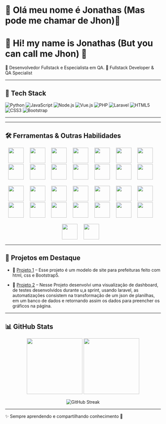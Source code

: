 # 👋 Olá meu nome é Jonathas (Mas pode me chamar de Jhon)👋   


# 👋 Hi! my name is Jonathas (But you can call me Jhon) 👋



🎯 Desenvolvedor Fullstack e Especialista em QA.
🎯 Fullstack Developer & QA Specialist

---
## 🚀 Tech Stack  

![Python](https://img.shields.io/badge/Python-3776AB?style=for-the-badge&logo=python&logoColor=white)
![JavaScript](https://img.shields.io/badge/JavaScript-F7DF1E?style=for-the-badge&logo=javascript&logoColor=black)
![Node.js](https://img.shields.io/badge/Node.js-339933?style=for-the-badge&logo=node.js&logoColor=white)
![Vue.js](https://img.shields.io/badge/Vue.js-35495E?style=for-the-badge&logo=vuedotjs&logoColor=4FC08D)
![PHP](https://img.shields.io/badge/PHP-777BB4?style=for-the-badge&logo=php&logoColor=white)
![Laravel](https://img.shields.io/badge/Laravel-FF2D20?style=for-the-badge&logo=laravel&logoColor=white)
![HTML5](https://img.shields.io/badge/HTML5-E34F26?style=for-the-badge&logo=html5&logoColor=white)
![CSS3](https://img.shields.io/badge/CSS3-1572B6?style=for-the-badge&logo=css3&logoColor=white)
![Bootstrap](https://img.shields.io/badge/Bootstrap-7952B3?style=for-the-badge&logo=bootstrap&logoColor=white)

---


---

## 🛠️ Ferramentas & Outras Habilidades  
<p align="center">
  <img src="https://cdn.jsdelivr.net/gh/devicons/devicon@latest/icons/android/android-plain-wordmark.svg" width="50" height="50" />
  &nbsp;&nbsp;&nbsp;
  <img src="https://cdn.jsdelivr.net/gh/devicons/devicon@latest/icons/apache/apache-original-wordmark.svg" width="50" height="50" />
  &nbsp;&nbsp;&nbsp;
  <img src="https://cdn.jsdelivr.net/gh/devicons/devicon@latest/icons/bash/bash-original.svg" width="50" height="50"/>
  &nbsp;&nbsp;&nbsp;
  <img src="https://cdn.jsdelivr.net/gh/devicons/devicon@latest/icons/blender/blender-original-wordmark.svg" width="50" height="50"/>
  &nbsp;&nbsp;&nbsp;
  <img src="https://cdn.jsdelivr.net/gh/devicons/devicon@latest/icons/bootstrap/bootstrap-original-wordmark.svg" width="50" height="50"/>
  &nbsp;&nbsp;&nbsp;
  <img src="https://cdn.jsdelivr.net/gh/devicons/devicon@latest/icons/composer/composer-original.svg" width="50" height="50"/>
  &nbsp;&nbsp;&nbsp;
  <img src="https://cdn.jsdelivr.net/gh/devicons/devicon@latest/icons/css3/css3-plain-wordmark.svg" width="50" height="50" />
  &nbsp;&nbsp;&nbsp;
  <img src="https://cdn.jsdelivr.net/gh/devicons/devicon@latest/icons/docker/docker-original-wordmark.svg" width="50" height="50"/>
  &nbsp;&nbsp;&nbsp;
  <img src="https://cdn.jsdelivr.net/gh/devicons/devicon@latest/icons/gimp/gimp-original-wordmark.svg" width="50" height="50"/>
  &nbsp;&nbsp;&nbsp;
  <img src="https://cdn.jsdelivr.net/gh/devicons/devicon@latest/icons/git/git-original-wordmark.svg" width="50" height="50"/>
  &nbsp;&nbsp;&nbsp;
  <img src="https://cdn.jsdelivr.net/gh/devicons/devicon@latest/icons/github/github-original-wordmark.svg" width="50" height="50"/>
  &nbsp;&nbsp;&nbsp;
  <img src="https://cdn.jsdelivr.net/gh/devicons/devicon@latest/icons/githubcodespaces/githubcodespaces-original.svg" width="50" height="50"/>
  &nbsp;&nbsp;&nbsp;
  <img src="https://cdn.jsdelivr.net/gh/devicons/devicon@latest/icons/gitlab/gitlab-original-wordmark.svg" width="50" height="50"/>
  &nbsp;&nbsp;&nbsp;
  <img src="https://cdn.jsdelivr.net/gh/devicons/devicon@latest/icons/godot/godot-original-wordmark.svg" width="50" height="50"/>
  &nbsp;&nbsp;&nbsp;
  <br> <br>
  <img src="https://cdn.jsdelivr.net/gh/devicons/devicon@latest/icons/google/google-original-wordmark.svg" width="50" height="50"/>
  &nbsp;&nbsp;&nbsp;
  <img src="https://cdn.jsdelivr.net/gh/devicons/devicon@latest/icons/html5/html5-original-wordmark.svg" width="50" height="50" />
  &nbsp;&nbsp;&nbsp;
  <img src="https://cdn.jsdelivr.net/gh/devicons/devicon@latest/icons/insomnia/insomnia-original.svg" width="50" height="50"/>
  &nbsp;&nbsp;&nbsp;
  <img src="https://cdn.jsdelivr.net/gh/devicons/devicon@latest/icons/javascript/javascript-original.svg" width="50" height="50"/>
  &nbsp;&nbsp;&nbsp;
  <img src="https://cdn.jsdelivr.net/gh/devicons/devicon@latest/icons/linux/linux-original.svg" width="50" height="50"/>
  &nbsp;&nbsp;&nbsp;
  <img src="https://cdn.jsdelivr.net/gh/devicons/devicon@latest/icons/mariadb/mariadb-original-wordmark.svg" width="50" height="50"/>
  &nbsp;&nbsp;&nbsp;
  <img src="https://cdn.jsdelivr.net/gh/devicons/devicon@latest/icons/mysql/mysql-original-wordmark.svg" width="50" height="50"/>
  &nbsp;&nbsp;&nbsp;
  <img src="https://cdn.jsdelivr.net/gh/devicons/devicon@latest/icons/nginx/nginx-original.svg" width="50" height="50"/>
  &nbsp;&nbsp;&nbsp;
  <img src="https://cdn.jsdelivr.net/gh/devicons/devicon@latest/icons/notion/notion-original.svg" width="50" height="50"/>
  &nbsp;&nbsp;&nbsp;
  <img src="https://cdn.jsdelivr.net/gh/devicons/devicon@latest/icons/postgresql/postgresql-original-wordmark.svg" width="50" height="50"/>
  &nbsp;&nbsp;&nbsp;
  <img src="https://cdn.jsdelivr.net/gh/devicons/devicon@latest/icons/powershell/powershell-original.svg" width="50" height="50"/>
  &nbsp;&nbsp;&nbsp;
  <img src="https://cdn.jsdelivr.net/gh/devicons/devicon@latest/icons/python/python-original-wordmark.svg" width="50" height="50"/>
  &nbsp;&nbsp;&nbsp;
  <img src="https://cdn.jsdelivr.net/gh/devicons/devicon@latest/icons/vscode/vscode-original.svg" width="50" height="50"/>
  &nbsp;&nbsp;&nbsp;
  <img src="https://cdn.jsdelivr.net/gh/devicons/devicon@latest/icons/selenium/selenium-original.svg" width="50" height="50"/>
  &nbsp;&nbsp;&nbsp;
  <br> <br>
    <img src="https://cdn.jsdelivr.net/gh/devicons/devicon@latest/icons/ubuntu/ubuntu-original-wordmark.svg" width="50" height="50"/>
  &nbsp;&nbsp;&nbsp;
  <img src="https://cdn.jsdelivr.net/gh/devicons/devicon@latest/icons/windows11/windows11-original.svg" width="50" height="50"/>
  &nbsp;&nbsp;&nbsp;
  </p>



          
  
                  
      
        


        


---

## 📌 Projetos em Destaque  

- 🔹 [Projeto 1](https://github.com/dev-jom/Modelo-7) – Esse projeto é um modelo de site para prefeituras feito com html, css e Bootstrap5.

- 🔹 [Projeto 2](https://github.com/dev-jom/Dashboard-php) – Nesse Projeto desenvolvi uma visualização de dashboard, de testes desenvolvidos durante u,a sprint, usando laravel, as automatizações consistem na transformação de um json de planilhas, em um banco de dados e retornando assim os dados para preencher os gráficos na página.  

---
## 📊 GitHub Stats  

<p align="center">
  <img src="https://github-readme-stats.vercel.app/api?username=dev-jom&show_icons=true&theme=radical" height="180em"/>
  <img src="https://github-readme-stats.vercel.app/api/top-langs/?username=dev-jom&layout=compact&theme=radical" height="180em"/>
</p>

<p align="center">
  <img src="https://streak-stats.demolab.com?user=dev-jom&theme=radical" alt="GitHub Streak"/>
</p>

---

✨ Sempre aprendendo e compartilhando conhecimento 🚀  
